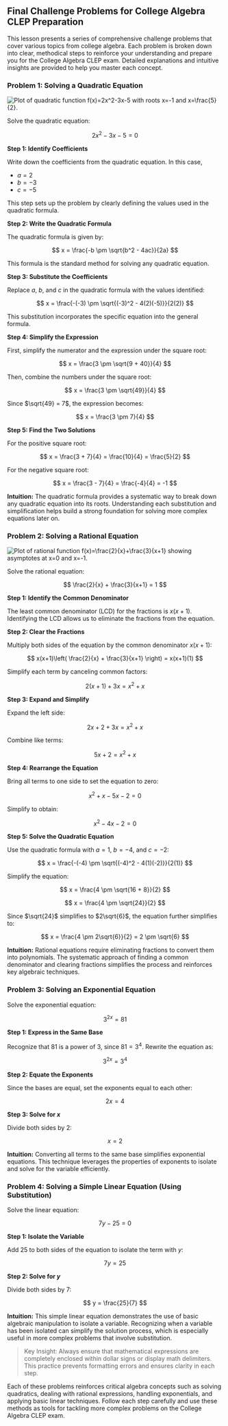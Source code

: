 ## Final Challenge Problems for College Algebra CLEP Preparation

This lesson presents a series of comprehensive challenge problems that cover various topics from college algebra. Each problem is broken down into clear, methodical steps to reinforce your understanding and prepare you for the College Algebra CLEP exam. Detailed explanations and intuitive insights are provided to help you master each concept.

### Problem 1: Solving a Quadratic Equation

![Plot of quadratic function $f(x)=2x^2-3x-5$ with roots $x=-1$ and $x=\frac{5}{2}$.](images/plot_1_12-05-lesson-final-challenge-problems-for-college-algebra-clep-preparation.md.png)

Solve the quadratic equation:

$$
2x^2 - 3x - 5 = 0
$$

**Step 1: Identify Coefficients**

Write down the coefficients from the quadratic equation. In this case, 

- $a = 2$
- $b = -3$
- $c = -5$

This step sets up the problem by clearly defining the values used in the quadratic formula.

**Step 2: Write the Quadratic Formula**

The quadratic formula is given by:

$$
x = \frac{-b \pm \sqrt{b^2 - 4ac}}{2a}
$$

This formula is the standard method for solving any quadratic equation.

**Step 3: Substitute the Coefficients**

Replace $a$, $b$, and $c$ in the quadratic formula with the values identified:

$$
x = \frac{-(-3) \pm \sqrt{(-3)^2 - 4(2)(-5)}}{2(2)}
$$

This substitution incorporates the specific equation into the general formula.

**Step 4: Simplify the Expression**

First, simplify the numerator and the expression under the square root:

$$
x = \frac{3 \pm \sqrt{9 + 40}}{4}
$$

Then, combine the numbers under the square root:

$$
x = \frac{3 \pm \sqrt{49}}{4}
$$

Since $\sqrt{49} = 7$, the expression becomes:

$$
x = \frac{3 \pm 7}{4}
$$

**Step 5: Find the Two Solutions**

For the positive square root:

$$
x = \frac{3 + 7}{4} = \frac{10}{4} = \frac{5}{2}
$$

For the negative square root:

$$
x = \frac{3 - 7}{4} = \frac{-4}{4} = -1
$$

**Intuition:** The quadratic formula provides a systematic way to break down any quadratic equation into its roots. Understanding each substitution and simplification helps build a strong foundation for solving more complex equations later on.

### Problem 2: Solving a Rational Equation

![Plot of rational function $f(x)=\frac{2}{x}+\frac{3}{x+1}$ showing asymptotes at $x=0$ and $x=-1$.](images/plot_2_12-05-lesson-final-challenge-problems-for-college-algebra-clep-preparation.md.png)

Solve the rational equation:

$$
\frac{2}{x} + \frac{3}{x+1} = 1
$$

**Step 1: Identify the Common Denominator**

The least common denominator (LCD) for the fractions is $x(x+1)$. Identifying the LCD allows us to eliminate the fractions from the equation.

**Step 2: Clear the Fractions**

Multiply both sides of the equation by the common denominator $x(x+1)$:

$$
x(x+1)\left( \frac{2}{x} + \frac{3}{x+1} \right) = x(x+1)(1)
$$

Simplify each term by canceling common factors:

$$
2(x+1) + 3x = x^2 + x
$$

**Step 3: Expand and Simplify**

Expand the left side:

$$
2x + 2 + 3x = x^2 + x
$$

Combine like terms:

$$
5x + 2 = x^2 + x
$$

**Step 4: Rearrange the Equation**

Bring all terms to one side to set the equation to zero:

$$
x^2 + x - 5x - 2 = 0
$$

Simplify to obtain:

$$
x^2 - 4x - 2 = 0
$$

**Step 5: Solve the Quadratic Equation**

Use the quadratic formula with $a=1$, $b=-4$, and $c=-2$:

$$
x = \frac{-(-4) \pm \sqrt{(-4)^2 - 4(1)(-2)}}{2(1)}
$$

Simplify the equation:

$$
x = \frac{4 \pm \sqrt{16 + 8}}{2}
$$

$$
x = \frac{4 \pm \sqrt{24}}{2}
$$

Since $\sqrt{24}$ simplifies to $2\sqrt{6}$, the equation further simplifies to:

$$
x = \frac{4 \pm 2\sqrt{6}}{2} = 2 \pm \sqrt{6}
$$

**Intuition:** Rational equations require eliminating fractions to convert them into polynomials. The systematic approach of finding a common denominator and clearing fractions simplifies the process and reinforces key algebraic techniques.

### Problem 3: Solving an Exponential Equation

Solve the exponential equation:

$$
3^{2x} = 81
$$

**Step 1: Express in the Same Base**

Recognize that $81$ is a power of $3$, since $81 = 3^4$. Rewrite the equation as:

$$
3^{2x} = 3^4
$$

**Step 2: Equate the Exponents**

Since the bases are equal, set the exponents equal to each other:

$$
2x = 4
$$

**Step 3: Solve for $x$**

Divide both sides by 2:

$$
x = 2
$$

**Intuition:** Converting all terms to the same base simplifies exponential equations. This technique leverages the properties of exponents to isolate and solve for the variable efficiently.

### Problem 4: Solving a Simple Linear Equation (Using Substitution)

Solve the linear equation:

$$
7y - 25 = 0
$$

**Step 1: Isolate the Variable**

Add 25 to both sides of the equation to isolate the term with $y$:

$$
7y = 25
$$

**Step 2: Solve for $y$**

Divide both sides by 7:

$$
y = \frac{25}{7}
$$

**Intuition:** This simple linear equation demonstrates the use of basic algebraic manipulation to isolate a variable. Recognizing when a variable has been isolated can simplify the solution process, which is especially useful in more complex problems that involve substitution.

> Key Insight: Always ensure that mathematical expressions are completely enclosed within dollar signs or display math delimiters. This practice prevents formatting errors and ensures clarity in each step.

Each of these problems reinforces critical algebra concepts such as solving quadratics, dealing with rational expressions, handling exponentials, and applying basic linear techniques. Follow each step carefully and use these methods as tools for tackling more complex problems on the College Algebra CLEP exam.